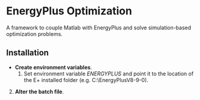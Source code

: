 # EnergyPlus Optimization
A framework to couple Matlab with EnergyPlus and solve simulation-based optimization problems.

## Installation

* __Create environment variables__.
  1.  Set environment variable _ENERGYPLUS_ and point it to the location of the E+ installed folder (e.g. C:\EnergyPlusV8-9-0\).

2. __Alter the batch file__. 


